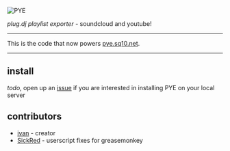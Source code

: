 ![PYE](https://raw.githubusercontent.com/SEAPUNK/PYE/master/src/s/img/pye.png)

*plug.dj playlist exporter* - soundcloud and youtube!

---

This is the code that now powers [pye.sq10.net](http://pye.sq10.net).

---

install
---

*todo*, open up an [issue](https://github.com/SEAPUNK/PYE/issues/new) if you are interested in installing PYE on your local server

contributors
---

* [ivan](https://ivan.moe/) - creator
* [SickRed](https://github.com/SickRed) - userscript fixes for greasemonkey
